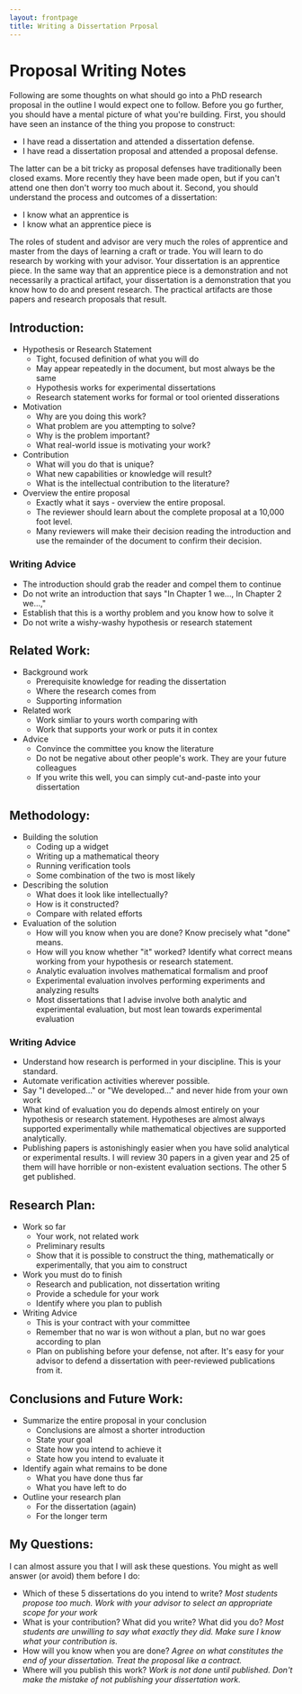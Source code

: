 ```yaml
---
layout: frontpage
title: Writing a Dissertation Prposal
---
```


# Proposal Writing Notes

Following are some thoughts on what should go into a PhD research proposal in the outline I would expect one to follow.  Before you go further, you  should have a mental picture of what you're building.  First, you should have seen an instance of the thing you propose to construct:

* I have read a dissertation and attended a dissertation defense.
* I have read a dissertation proposal and attended a proposal defense.

The latter can be a bit tricky as proposal defenses have traditionally been closed exams.  More recently they have been made open, but if you can't attend one then don't worry too much about it. Second, you should understand the process and outcomes of a dissertation:

- I know what an apprentice is
- I know what an apprentice piece is

The roles of student and advisor are very much the roles of apprentice and master from the days of learning a craft or trade.  You will learn to do research by working with your advisor.  Your dissertation is an apprentice piece.  In the same way that an apprentice piece is a demonstration and not necessarily a practical artifact, your dissertation is a demonstration that you know how to do and present research.  The practical artifacts are those papers and research proposals that result.

## Introduction:
* Hypothesis or Research Statement
	* Tight, focused definition of what you will do
	* May appear repeatedly in the document, but most always be the same
	* Hypothesis works for experimental dissertations
	* Research statement works for formal or tool oriented disserations
* Motivation
	* Why are you doing this work?
	* What problem are you attempting to solve?
	* Why is the problem important?
	* What real-world issue is motivating your work?
* Contribution
    * What will you do that is unique?
    * What new capabilities or knowledge will result?
    * What is the intellectual contribution to the literature?
* Overview the entire proposal
    * Exactly what it says - overview the entire proposal.
    * The reviewer should learn about the complete proposal at a 10,000 foot level.
    * Many reviewers will make their decision reading the introduction and use the remainder of the document to confirm their decision.
### Writing Advice

* The introduction should grab the reader and compel them to continue
* Do not write an introduction that says "In Chapter 1 we..., In Chapter 2 we...,"
* Establish that this is a worthy problem and you know how to solve it
* Do not write a wishy-washy hypothesis or research statement

## Related Work:
* Background work
    * Prerequisite knowledge for reading the dissertation
    * Where the research comes from
    * Supporting information
* Related work
    * Work simliar to yours worth comparing with
    * Work that supports your work or puts it in contex
* Advice
    * Convince the committee you know the literature
    * Do not be negative about other people's work.  They are your future colleagues
    * If you write this well, you can simply cut-and-paste into your dissertation

## Methodology:
* Building the solution
    * Coding up a widget
    * Writing up a mathematical theory
    * Running verification tools
    * Some combination of the two is most likely
* Describing the solution
    * What does it look like intellectually?
    * How is it constructed?
    * Compare with related efforts
* Evaluation of the solution
    * How will you know when you are done?  Know precisely what "done" means.
    * How will you know whether "it" worked? Identify what correct means working from your hypothesis or research statement.
    * Analytic evaluation involves mathematical formalism and proof
    * Experimental evaluation involves performing experiments and analyzing results
    * Most dissertations that I advise involve both analytic and experimental evaluation, but most lean towards experimental evaluation
### Writing Advice
* Understand how research is performed in your discipline.  This is your standard.
* Automate verification activities wherever possible.
* Say "I developed..." or "We developed..." and never hide from your own work
* What kind of evaluation you do depends almost entirely on your hypothesis or research statement.  Hypotheses are almost always supported experimentally while mathematical objectives are supported analytically.
* Publishing papers is astonishingly easier when you have solid analytical or experimental results.  I will review 30 papers in a given year and 25 of them will have horrible or non-existent evaluation sections.  The other 5 get published.

## Research Plan:
* Work so far
    * Your work, not related work
    * Preliminary results
    * Show that it is possible to construct the thing, mathematically or experimentally, that you aim to construct
* Work you must do to finish
    * Research and publication, not dissertation writing
    * Provide a schedule for your work
    * Identify where you plan to publish
* Writing Advice
    * This is your contract with your committee
    * Remember that no war is won without a plan, but no war goes according to plan
    * Plan on publishing before your defense, not after.  It's easy for your advisor to defend a dissertation with peer-reviewed publications from it.

## Conclusions and Future Work:
* Summarize the entire proposal in your conclusion
    * Conclusions are almost a shorter introduction
    * State your goal
    * State how you intend to achieve it
    * State how you intend to evaluate it
* Identify again what remains to be done
    * What you have done thus far
    * What you have left to do
* Outline your research plan
    * For the dissertation (again)
    * For the longer term

## My Questions:
I can almost assure you that I will ask these questions.  You might as well answer (or avoid) them before I do:

* Which of these 5 dissertations do you intend to write? _Most students propose too much.  Work with your advisor to select an appropriate scope for your work_
* What is your contribution?  What did you write? What did you do? _Most students are unwilling to say what exactly they did.  Make sure I know what your contribution is._
* How will you know when you are done?  _Agree on what constitutes the end of your dissertation.  Treat the proposal like a contract._
* Where will you publish this work?  _Work is not done until published.  Don't make the mistake of not publishing your dissertation work._

